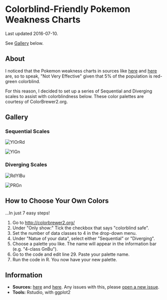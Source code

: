 # Colorblind-Friendly Pokemon Weakness Charts

Last updated 2016-07-10.

See [Gallery](https://github.com/zonination/pokemon-chart/blob/master/README.md#gallery) below.

## About

I noticed that the Pokemon weakness charts in sources like [here](http://pokemondb.net/type) and [here](http://bulbapedia.bulbagarden.net/wiki/Type#Type_chart) are, so to speak, "Not Very Effective" given that 5% of the population is red-green colorblind.

For this reason, I decided to set up a series of Sequential and Diverging scales to assist with colorblindness below. These color palettes are courtesy of ColorBrewer2.org.

## Gallery

### Sequential Scales

![YlOrRd](https://raw.githubusercontent.com/zonination/pokemon-chart/master/YlOrRd.png)

![YlGn](https://raw.githubusercontent.com/zonination/pokemon-chart/master/YlGn.png)

### Diverging Scales

![RdYlBu](https://raw.githubusercontent.com/zonination/pokemon-chart/master/RdYlBu.png)

![PRGn](https://raw.githubusercontent.com/zonination/pokemon-chart/master/PRGn.png)

## How to Choose Your Own Colors

...In just 7 easy steps!

1. Go to http://colorbrewer2.org/
2. Under "Only show:" Tick the checkbox that says "colorblind safe".
3. Set the number of data classes to 4 in the drop-down menu.
4. Under "Natue of your data", select either "Sequential" or "Diverging".
5. Choose a palette you like. The name will appear in the information bar (e.g. "4-class GnBu").
6. Go to the code and edit line 29. Paste your palette name.
7. Run the code in R. You now have your new palette.

## Information

* **Sources:** [here](http://pokemondb.net/type) and [here](http://bulbapedia.bulbagarden.net/wiki/Type#Type_chart). Any issues with this, please [open a new issue](https://github.com/zonination/pokemon-chart/issues).
* **Tools:** Rstudio, with ggplot2
